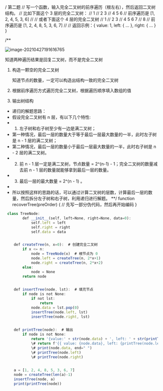 / 第二题
// 写一个函数，输入完全二叉树的前序遍历（根左右），然后返回二叉树结构。
// 比如下面这个 3 层的完全二叉树：
//      1
//   2     3
// 4  5  6 
// 前序遍历是 [1, 2, 4, 5, 3, 6]
//
// 或者下面这个 4 层的完全二叉树
//        1
//     2     3
//   4  5  6   7
// 8
// 前序遍历是 [1, 2, 4, 8, 5, 3, 6, 7]
//
// 返回示例：{ value: 1, left: { ... }, right: { ... } }

/**

![image-20210427191616765](C:\Users\zxl814405253\AppData\Roaming\Typora\typora-user-images\image-20210427191616765.png)

知道两种遍历结果是回复二叉树，而不是完全二叉树

1. 构造一颗空的完全二叉树

   知道节点的数量，一定可以构造出结构一致的完全二叉树

   

2. 根据前序遍历方式遍历完全二叉树，根据遍历顺序填入数组的值

3. 输出树结构  







 * 递归的解题思路：
 * 假设完全二叉树有 n 层，有以下几个特性:
 * 1. 左子树和右子树至少有一边是满二叉树；
 *   第一种情况，最后一层的数量大于等于最后一层最大数量的一半，此时左子树是 n - 1 层的满二叉树；
 *   第二种情况，最后一层的数量小于最后一层最大数量的一半，此时右子树是 n - 2 层的满二叉树。
 * 2. 前 n - 1 层一定是满二叉树，节点数量 = 2^(n-1) - 1；完全二叉树的数量减去前 n - 1 层的数量就能够拿到最后一层的数量。
 * 3. 最后一层的最大数量 = 2^(n - 1) 。
 * 
 * 所以按照这样的思路的话，可以通过计算二叉树的层数，计算最后一层的数量，然后拆分左子树和右子树，利用递归进行解题。
 **/
 function recoverTree(preOrder) {
    // 先写一部分伪代码，然后再开始编码
 }






```js
 class TreeNode:
        def __init__(self, left=None, right=None, data=0):
            self.left = left
            self.right = right
            self.data = data


    def createTree(n, x=0):  # 创建完全二叉树
        if x <= n:
            node = TreeNode(x)  # 根节点为 0
            node.left = createTree(n, 2*x+1)
            node.right = createTree(n, 2*x+2)
        else:
            node = None
        return node

    
    def insertTree(node, lst):  # 填充节点
        if node is not None:
            if not lst:
                return
            node.data = lst.pop(0)
            insertTree(node.left, lst)
            insertTree(node.right, lst)

    
    def printTree(node):  # 输出
        if node is not None:
            return '{value:' + str(node.data) + ', left: ' + str(printTree(node.left)) + ', right: ' + str(printTree(node.right)) + '}'
            \# return f'{{ value: {node.data}, left: {printTree(node.left)}, right: {printTree(node.right)} }}'
            \# print(node.data, end=" ")
            \# printTree(node.left)
            \# printTree(node.right)

    
    a = [1, 2, 4, 8, 5, 3, 6, 7]
    node = createTree(len(a)-1)
    insertTree(node, a)
    print(printTree(node))

    
```